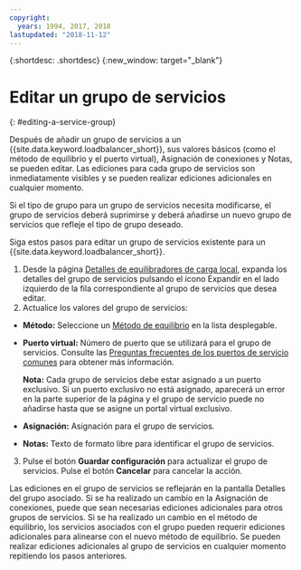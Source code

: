 ```yaml
---
copyright:
  years: 1994, 2017, 2018
lastupdated: "2018-11-12"
---
```


{:shortdesc: .shortdesc}
{:new_window: target="_blank"}

# Editar un grupo de servicios
{: #editing-a-service-group}

Después de añadir un grupo de servicios a un {{site.data.keyword.loadbalancer_short}}, sus valores básicos (como el método de equilibrio y el puerto virtual), Asignación de conexiones y Notas, se pueden editar. Las ediciones para cada grupo de servicios son inmediatamente visibles y se pueden realizar ediciones adicionales en cualquier momento. 

Si el tipo de grupo para un grupo de servicios necesita modificarse, el grupo de servicios deberá suprimirse y deberá añadirse un nuevo grupo de servicios que refleje el tipo de grupo deseado. 

Siga estos pasos para editar un grupo de servicios existente para un {{site.data.keyword.loadbalancer_short}}.

1. Desde la página [Detalles de equilibradores de carga local](/docs/infrastructure/local-load-balancer?topic=local-load-balancer-viewing-local-load-balancer-details), expanda los detalles del grupo de servicios pulsando el icono Expandir en el lado izquierdo de la fila correspondiente al grupo de servicios que desea editar.
2. Actualice los valores del grupo de servicios:
  - **Método:** Seleccione un [Método de equilibrio](/docs/infrastructure/local-load-balancer?topic=local-load-balancer-load-balancing-methods) en la lista desplegable.
  - **Puerto virtual:** Número de puerto que se utilizará para el grupo de servicios. Consulte las [Preguntas frecuentes de los puertos de servicio comunes](/docs/infrastructure/local-load-balancer?topic=local-load-balancer-faqs-for-local-load-balancer#what-services-can-be-load-balanced-) para obtener más información. 

  	**Nota:** Cada grupo de servicios debe estar asignado a un puerto exclusivo. Si un puerto exclusivo no está asignado, aparecerá un error en la parte superior de la página y el grupo de servicio puede no añadirse hasta que se asigne un portal virtual exclusivo.
  - **Asignación:** Asignación para el grupo de servicios.
  - **Notas:** Texto de formato libre para identificar el grupo de servicios.
3. Pulse el botón **Guardar configuración** para actualizar el grupo de servicios. Pulse el botón **Cancelar** para cancelar la acción.

Las ediciones en el grupo de servicios se reflejarán en la pantalla Detalles del grupo asociado. Si se ha realizado un cambio en la Asignación de conexiones, puede que sean necesarias ediciones adicionales para otros grupos de servicios. Si se ha realizado un cambio en el método de equilibrio, los servicios asociados con el grupo pueden requerir ediciones adicionales para alinearse con el nuevo método de equilibrio. Se pueden realizar ediciones adicionales al grupo de servicios en cualquier momento repitiendo los pasos anteriores.
